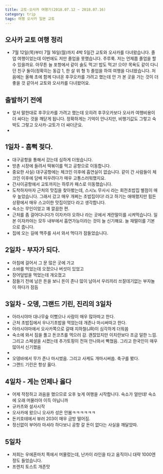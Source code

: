 ```yaml
---
title: 교토-오사카 여행기(2018.07.12 ~ 2018.07.16)
category: trip
tags: 여행 오사카 일본 교토 
---
```


## 오사카 교토 여행 정리 

- 7월 12일(목)부터 7월 16일(월)까지 4박 5일간 교토와 오사카를 다녀왔습니다. 졸업 여행이었는데 이번에도 저만 졸업을 못했습니다. 주루룩. 저는 언제쯤 졸업을 할 수 있을까요. 아무튼 늘 포항에서 같이 술도 먹고! 밥도 먹고! 으이! 목욕도 같이 다니던 친구 둘이(정확히는 동갑 1, 한 살 위 형 1) 졸업을 하여 여행을 다녀왔습니다. 처음에는 올해 초에 함께 다녀온 후쿠오카를 가려고 했는데 안 가 본 곳을 가는 것이 더 좋을 것 같아서 교토와 오사카를 다녀왔어요.

## 출발하기 전에 

- 앞서 말한대로 후쿠오카를 가려고 했는데 오히려 후쿠오카보다 오사카 여행비용이 더 싸다는 것을 깨닫게 됩니다. 정확하게는 기억이 안나지만, 비행기값도 그렇고 숙박도 그렇고 오사카-교토가 더 싸더군요. 
- 

## 1일차 - 흠뻑 젖다. 

- 대구공항을 통해서 갔는데 심하게 더웠습니다.
- 방촌 시장에 들려서 떡볶이를 먹고 공항으로 이동합니다. 
- 중요한 사실) 대구공항에는 체크인 이후에 흡연실이 없습니다. 같이 간 사람들이 체크인 이후에 담배 피우려다가 매우 고통스러워했지요. 
- 간사이공항에서 교토까지는 하루카 패스로 이동했습니다. 
- 도착하자마자 근처의 맛집을 찾아봤는데, 스시노 무사시 라는 회전초밥집 별점이 매우 높았습니다. 그래서 갔고 매우 개쩌는 초밥집이다! 라고 하기는 애매했지만 힘든 상황에서 매우 스고이한 맛집이었다 라고 생각합니다. 
- 숙소는 무인이었고 꽤 깔끔한 편.
- 근처를 좀 걸어다니다가 이자카야 오하나 라는 곳에서 계란말이를 시켜먹습니다. 일본 이자카야는 모두 내부에서 흡연가능이라는 것이 늘 신기해요. 늘 재떨이를 기본으로 줍니다. 
- 집에 오는 길에 맥주를 사서 와서 먹다가 잠들었습니다. 

## 2일차 - 부자가 되다.

- 아침에 걸어서 그 문 많은 곳에 가고 
- 소바를 먹었는데 오졌으나 버섯이 있었고
- 장어덮밥을 먹었는데 개오졌고
- 잠들기 전에 남은 돈을 보니 돈이 존나 많이 남아서 우리끼리 쓰잘데기없는 부자놀이 하다가 잠듬

## 3일차 - 오뎅, 그랜드 기린, 진리의 3일차

- 아라시야마 대나무숲 이뻤으나 사람이 매우 많아따고 한다. 
- 근처 초밥집에서 우나기초밥을 먹었는데 개존나 마시써따고 한다. 
- 아라시야마에서 오사카쪽으로 갈때 지하철(JR)이 심각하게 더워씀
- 숙소에 와서 짐을 풀고 돈코츠를 먹으러 감. 괜찮았지만 이치란보다 조금 덜한 느낌. 그리고 스페셜을 시켰는데 추가토핑이 전혀 안나와서 빡쳤음. 그리고 한국인이 매우 많아서 신기했음
- 
- 오뎅바에서 무가 존나 마시썼음. 그리고 사케도 개마시써씀. 축구를 봤다. 
- 그랜드 기린은 항상 옳다. 

## 4일차 - 게는 언제나 옳다

- 어제 작정하고 과음을 했으므로 오후 늦게 여행을 시작합니다. 숙소가 얼만데! 숙소에 오래 머물러야 이득 아닙니까
- 규카츠와 설사시작
- 오사카에 왔으니 오사카 성은 안봄ㅋㅋㅋㅋㅋㅋ
- 돈키호테에서 뷰러 203이 매우 금방 떨어짐.
- 정신없이 부어라 마셔라 하다보니 공항 갈 돈이 없다는 사실을 깨달았따. 

## 5일차 

- 저희는 우에혼마치 쪽에서 머물렀는데, 난카이 라인을 타고 움직이니 대략 1000엔 정도 들었습니다.
- 프렌치 토스트 개존맛 